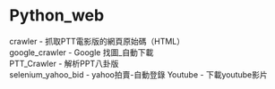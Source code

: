 # Python_web

crawler - 抓取PTT電影版的網頁原始碼（HTML）  
google_crawler - Google 找圖_自動下載  
PTT_Crawler - 解析PPT八卦版   
selenium_yahoo_bid - yahoo拍賣-自動登錄
Youtube - 下載youtube影片